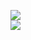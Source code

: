 [![](https://img.shields.io/badge/Made%20With-Github%20Spray-lightgrey.svg?style=for-the-badge&logo=github)](https://github.com/Annihil/github-spray#976)  
[![](https://i.imgur.com/2DrTn0Z.gif)](https://github.com/Annihil/github-spray)